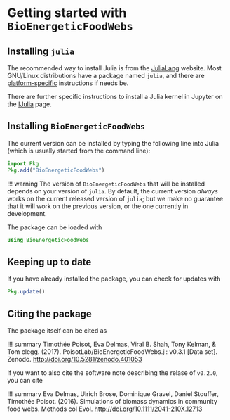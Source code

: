 # Getting started with `BioEnergeticFoodWebs`

## Installing `julia`

The recommended way to install Julia is from the [JuliaLang][jll] website. Most
GNU/Linux distributions have a package named `julia`, and there are
[platform-specific][pfsi] instructions if needs be.

[jll]: http://julialang.org/downloads/ "JuliaLang download page"
[pfsi]: http://julialang.org/downloads/platform.html "Platform-specific installation instructions"

There are further specific instructions to install a Julia kernel in Jupyter
on the [IJulia](https://github.com/JuliaLang/IJulia.jl) page.

## Installing `BioEnergeticFoodWebs`

The current version can be installed by typing the following line into Julia
(which is usually started from the command line):

``` julia
import Pkg
Pkg.add("BioEnergeticFoodWebs")
```

!!! warning
    The version of `BioEnergeticFoodWebs` that will be installed depends on your version of `julia`. By default, the current version *always* works on the current released version of `julia`; but we make no guarantee that it will work on the previous version, or the one currently in development.

The package can be loaded with

``` julia
using BioEnergeticFoodWebs
```

## Keeping up to date

If you have already installed the package, you can check for updates with

``` julia
Pkg.update()
```

## Citing the package

The package itself can be cited as

!!! summary
    Timothée Poisot, Eva Delmas, Viral B. Shah, Tony Kelman, & Tom clegg. (2017). PoisotLab/BioEnergeticFoodWebs.jl: v0.3.1 [Data set]. Zenodo. http://doi.org/10.5281/zenodo.401053

If you want to also cite the software note describing the relase of `v0.2.0`,
you can cite

!!! summary
    Eva Delmas, Ulrich Brose, Dominique Gravel, Daniel Stouffer, Timothée Poisot. (2016). Simulations of biomass dynamics in community food webs. Methods col Evol. http://doi.org/10.1111/2041-210X.12713
